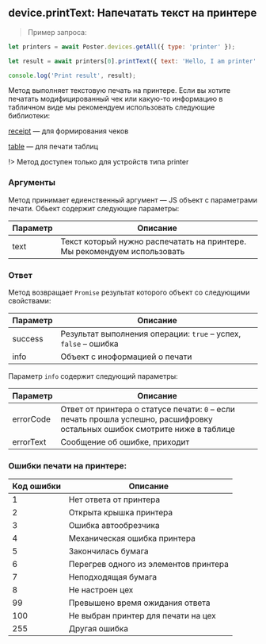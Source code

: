 ## device.printText: Напечатать текст на принтере

> Пример запроса:

```javascript
let printers = await Poster.devices.getAll({ type: 'printer' });

let result = await printers[0].printText({ text: 'Hello, I am printer' });

console.log('Print result', result);
```

Метод выполняет текстовую печать на принтере. 
Если вы хотите печатать модифицированный чек или какую-то информацию в табличном виде мы рекомендуем использовать следующие библиотеки:

[receipt](https://www.npmjs.com/package/receipt) — для формирования чеков

[table](https://www.npmjs.com/package/table) — для печати таблиц

!> Метод доступен только для устройств типа printer

### Аргументы

Метод принимает едиенственный аргумент — JS объект с параметрами печати. Обьект содержит следующие параметры:

Параметр | Описание
-------- | --------
text | Текст который нужно распечатать на принтере. Мы рекомендуем использовать 

### Ответ

Метод возвращает `Promise` результат которого объект со следующими свойствами:

Параметр | Описание
-------- | --------
success | Результат выполнения операции: `true` – успех, `false` – ошибка
info | Объект с иноформацией о печати 

Параметр `info` содержит следующий параметры: 

Параметр | Описание
-------- | --------
errorCode | Ответ от принтера о статусе печати: `0` – если печать прошла успешно, расшифровку остальных ошибок смотрите ниже в таблице 
errorText | Сообщение об ошибке, приходит 


### Ошибки печати на принтере:

Код ошибки | Описание
---------- | -------
1 | Нет ответа от принтера
2 | Открыта крышка принтера
3 | Ошибка автообрезчика
4 | Механическая ошибка принтера
5 | Закончилась бумага
6 | Перегрев одного из элементов принтера
7 | Неподходящая бумага
8 | Не настроен цех
99 | Превышено время ожидания ответа
100 | Не выбран принтер для печати на цех
255 | Другая ошибка
